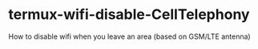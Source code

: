 # termux-wifi-disable-CellTelephony
How to disable wifi when you leave an area (based on GSM/LTE antenna)
